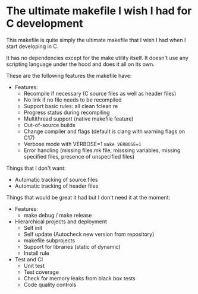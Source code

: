 # The ultimate makefile I wish I had for C development

This makefile is quite simply the ultimate makefile that I wish I had when I start developing in C.

It has no dependencies except for the make utility itself. It doesn't use any scripting language under the hood and does it all on its own.

These are the following features the makefile have:

 - Features:
   - Recompile if necessary (C source files as well as header files)
   - No link if no file needs to be recompiled
   - Support basic rules: all clean fclean re
   - Progress status during recompiling
   - Multithread support (native makefile feature)
   - Out-of-source builds
   - Change compiler and flags (default is clang with warning flags on C17)
   - Verbose mode with VERBOSE=1 `make VERBOSE=1`
   - Error handling (missing files.mk file, misssing variables, missing specified files, presence of unspecified files)

Things that I don't want:
 - Automatic tracking of source files
 - Automatic tracking of header files

Things that would be great it had but I don't need it at the moment:
 - Features:
   - make debug / make release
 - Hierarchical projects and deployment
   - Self init
   - Self update (Autocheck new version from repository)
   - makefile subprojects
   - Support for libraries (static of dynamic)
   - Install rule
 - Test and CI
   - Unit test
   - Test coverage
   - Check for memory leaks from black box tests
   - Code quality controls